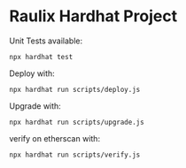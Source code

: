 # Raulix Hardhat Project

Unit Tests available: 
```shell
npx hardhat test
```

Deploy with:
```shell
npx hardhat run scripts/deploy.js
```

Upgrade with:
```shell
npx hardhat run scripts/upgrade.js
```

verify on etherscan with:
```shell
npx hardhat run scripts/verify.js
```